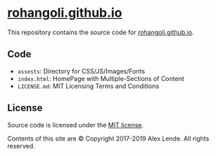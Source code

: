 # [rohangoli.github.io](http://rohangoli.github.io)

This repository contains the source code for [rohangoli.github.io](http://rohangoli.github.io).

## Code

- `assests`: Directory for CSS/JS/Images/Fonts
- `index.html`: HomePage with Multiple-Sections of Content
- `LICENSE.md`: MIT Licensing Terms and Conditions

## License

Source code is licensed under the [MIT license](http://opensource.org/licenses/mit-license.php).

Contents of this site are © Copyright 2017-2019 Alex Lende. All rights reserved.